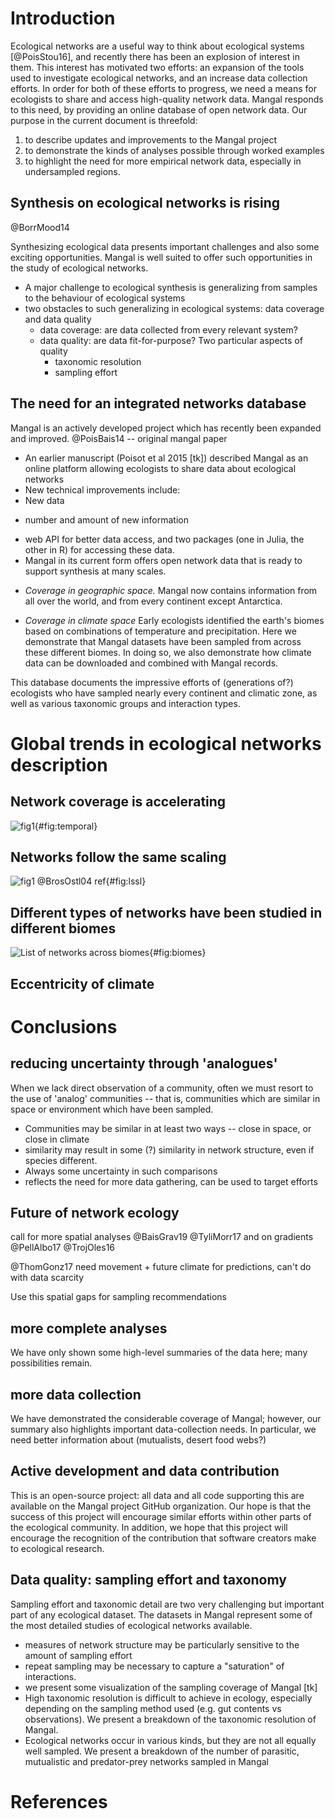 # Introduction

Ecological networks are a useful way to think about ecological systems
[@PoisStou16], and recently there has been an explosion of interest in
them. This interest has motivated two efforts: an expansion of the tools
used to investigate ecological networks, and an increase data collection
efforts. In order for both of these efforts to progress, we need a means for
ecologists to share and access high-quality network data. Mangal responds to
this need, by providing an online database of open network data. Our purpose
in the current document is threefold:

1. to describe updates and improvements to the Mangal project
2. to demonstrate the kinds of analyses possible through worked examples
3. to highlight the need for more empirical network data, especially in undersampled regions.

## Synthesis on ecological networks is rising

@BorrMood14

Synthesizing ecological data presents important challenges and also some
exciting opportunities. Mangal is well suited to offer such opportunities
in the study of ecological networks.

* A major challenge to ecological synthesis is generalizing from samples to the behaviour of ecological systems
* two obstacles to such generalizing in ecological systems: data coverage and data quality
  - data coverage: are data collected from every relevant system?
  - data quality: are data fit-for-purpose? Two particular aspects of quality
    - taxonomic resolution
    - sampling effort

## The need for an integrated networks database

Mangal is an actively developed project which has recently been expanded
and improved. @PoisBais14 -- original mangal paper

* An earlier manuscript (Poisot et al 2015 [tk]) described Mangal as an online platform allowing ecologists to share data about ecological networks
* New technical improvements include:
* New data
- number and amount of new information
* web API for better data access, and two packages (one in Julia, the other in R) for accessing these data.
* Mangal in its current form offers open network data that is ready to support synthesis at many scales.

<!-- I don't think these would literally be a numbered list but it might be a start -->
* _Coverage in geographic space._ Mangal now contains information from all over the world, and from every continent except Antarctica. <!-- map from vignette -->

* _Coverage in climate space_ Early ecologists identified the earth's biomes based on combinations of temperature and precipitation. Here we demonstrate that Mangal datasets have been sampled from across these different biomes. In doing so, we also demonstrate how climate data can be downloaded and combined with Mangal records. <!-- Whittaker biome plot -->

This database documents the impressive efforts of (generations of?) ecologists
who have sampled nearly every continent and climatic zone, as well as various
taxonomic groups and interaction types.

# Global trends in ecological networks description

## Network coverage is accelerating

![fig1](figures/figure_01_a.png){#fig:temporal}

## Networks follow the same scaling

![fig1 @BrosOstl04 ref](figures/figure_01_b.png){#fig:lssl}

## Different types of networks have been studied in different biomes

![List of networks across biomes](figures/figure_02.png){#fig:biomes}

## Eccentricity of climate 

# Conclusions

## reducing uncertainty through 'analogues'

When we lack direct observation of a community, often we must resort to the
use of 'analog' communities -- that is, communities which are similar in
space or environment which have been sampled.

* Communities may be similar in at least two ways -- close in space, or close in climate
* similarity may result in some (?) similarity in network structure, even if species different.
* Always some uncertainty in such comparisons
* reflects the need for more data gathering, can be used to target efforts


## Future of network ecology

call for more spatial analyses @BaisGrav19 @TyliMorr17 and on gradients @PellAlbo17 @TrojOles16

@ThomGonz17 need movement + future climate for predictions, can't do with data scarcity

Use this spatial gaps for sampling recommendations

## more complete analyses
We have only shown some high-level summaries of the data here; many possibilities remain.

## more data collection
We have demonstrated the considerable coverage of Mangal; however, our summary also highlights important data-collection needs. In particular, we need better information about (mutualists, desert food webs?)

## Active development and data contribution
This is an open-source project: all data and all code supporting this are available on the Mangal project GitHub organization. Our hope is that the success of this project will encourage similar efforts within other parts of the ecological community.
In addition, we hope that this project will encourage the recognition of the contribution that software creators make to ecological research.

## Data quality: sampling effort and taxonomy

Sampling effort and taxonomic detail are two very challenging but important part of any ecological dataset. The datasets in Mangal represent some of the most detailed studies of ecological networks available.
* measures of network structure may be particularly sensitive to the amount of sampling effort
* repeat sampling may be necessary to capture a "saturation" of interactions.
* we present some visualization of the sampling coverage of Mangal [tk]
* High taxonomic resolution is difficult to achieve in ecology, especially depending on the sampling method used (e.g. gut contents vs observations). We present a breakdown of the taxonomic resolution of Mangal.
* Ecological networks occur in various kinds, but they are not all equally well sampled. We present a breakdown of the number of parasitic, mutualistic and predator-prey networks sampled in Mangal
<!-- perhaps this could be a 3-panel figure -->

# References

